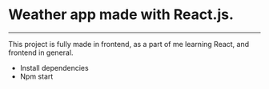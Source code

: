 # Weather app made with React.js.
-----
This project is fully made in frontend, as a part of me learning React, and frontend in general.

* Install dependencies
* Npm start
